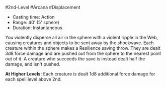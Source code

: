 #2nd-Level #Arcana #Displacement
 
- Casting time: Action
- Range: 40' (5' sphere)
- Duration: Instantaneous
 
You violently disperse all air in the sphere with a violent ripple in the Web, causing creatures and objects to be sent away by the shockwave. Each creature within the sphere makes a Resilience saving throw. They are dealt 3d8 force damage and are pushed out from the sphere to the nearest point out of it. A creature who succeeds the save is instead dealt half the damage, and isn't pushed.
 
**At Higher Levels:** Each creature is dealt 1d8 additional force damage for each spell level above 2nd.
